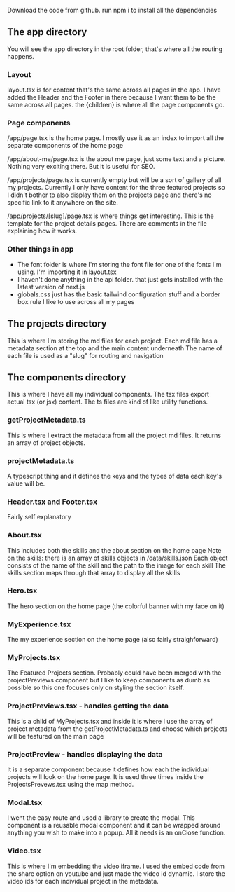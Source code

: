 Download the code from github.
run npm i to install all the dependencies

## The app directory

You will see the app directory in the root folder, that's where all the routing happens.

### Layout

layout.tsx is for content that's the same across all pages in the app.
I have added the Header and the Footer in there because I want them to be the same across all pages.
the {children} is where all the page components go.

### Page components

/app/page.tsx is the home page. I mostly use it as an index to import all the separate components of the home page

/app/about-me/page.tsx is the about me page, just some text and a picture. Nothing very exciting there. But it is useful for SEO.

/app/projects/page.tsx is currently empty but will be a sort of gallery of all my projects. Currently I only have content for the three featured projects so I didn't bother to also display them on the projects page and there's no specific link to it anywhere on the site.

/app/projects/[slug]/page.tsx is where things get interesting. This is the template for the project details pages.
There are comments in the file explaining how it works.

### Other things in app

- The font folder is where I'm storing the font file for one of the fonts I'm using. I'm importing it in layout.tsx
- I haven't done anything in the api folder. that just gets installed with the latest version of next.js
- globals.css just has the basic tailwind configuration stuff and a border box rule I like to use across all my pages

## The projects directory

This is where I'm storing the md files for each project.
Each md file has a metadata section at the top and the main content underneath
The name of each file is used as a "slug" for routing and navigation

## The components directory

This is where I have all my individual components. The tsx files export actual tsx (or jsx) content.
The ts files are kind of like utility functions.

### getProjectMetadata.ts

This is where I extract the metadata from all the project md files. It returns an array of project objects.

### projectMetadata.ts

A typescript thing and it defines the keys and the types of data each key's value will be.

### Header.tsx and Footer.tsx

Fairly self explanatory

### About.tsx

This includes both the skills and the about section on the home page
Note on the skills: there is an array of skills objects in /data/skills.json
Each object consists of the name of the skill and the path to the image for each skill
The skills section maps through that array to display all the skills

### Hero.tsx

The hero section on the home page (the colorful banner with my face on it)

### MyExperience.tsx

The my experience section on the home page (also fairly straighforward)

### MyProjects.tsx

The Featured Projects section. Probably could have been merged with the projectPreviews component but I like to keep components as dumb as possible so this one focuses only on styling the section itself.

### ProjectPreviews.tsx - handles getting the data

This is a child of MyProjects.tsx and inside it is where I use the array of project metadata from the getProjectMetadata.ts and choose which projects will be featured on the main page

### ProjectPreview - handles displaying the data

It is a separate component because it defines how each the individual projects will look on the home page. It is used three times inside the ProjectsPrevews.tsx using the map method.

### Modal.tsx

I went the easy route and used a library to create the modal. This component is a reusable modal component and it can be wrapped around anything you wish to make into a popup. All it needs is an onClose function.

### Video.tsx

This is where I'm embedding the video iframe. I used the embed code from the share option on youtube and just made the video id dynamic. I store the video ids for each individual project in the metadata.
